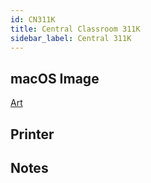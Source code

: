 ```yaml
---
id: CN311K
title: Central Classroom 311K
sidebar_label: Central 311K
---
```


## macOS Image
[Art](image-mac-art.md)

## Printer

## Notes
